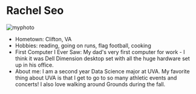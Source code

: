 # Rachel Seo

![myphoto](https://github.com/user-attachments/assets/cf8330b8-7c81-4d81-a8fb-ac80a1ec2c5a)

- Hometown: Clifton, VA
- Hobbies: reading, going on runs, flag football, cooking
- First Computer I Ever Saw: My dad's very first computer for work - I think it was Dell Dimension desktop set with all the huge hardware set up in his office.
- About me: I am a second year Data Science major at UVA. My favorite thing about UVA is that I get to go to so many athletic events and concerts! I also love walking around Grounds during the fall.


